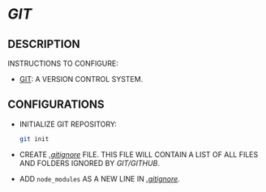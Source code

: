 # _GIT_

## DESCRIPTION

INSTRUCTIONS TO CONFIGURE:

* [GIT](https://git-scm.com): A VERSION CONTROL SYSTEM.

## CONFIGURATIONS

* INITIALIZE GIT REPOSITORY:

  ```bash
  git init
  ```

* CREATE [_.gitignore_](../.gitignore) FILE. THIS FILE WILL CONTAIN A LIST OF ALL FILES AND FOLDERS IGNORED BY _GIT/GITHUB_.
* ADD `node_modules` AS A NEW LINE IN [_.gitignore_](../.gitignore).
